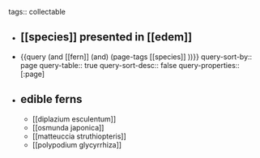 tags:: collectable

- ## [[species]] presented in [[edem]]
- {{query (and [[fern]] (and) (page-tags [[species]] ))}}
  query-sort-by:: page
  query-table:: true
  query-sort-desc:: false
  query-properties:: [:page]
- ## edible ferns
	- [[diplazium esculentum]]
	- [[osmunda japonica]]
	- [[matteuccia struthiopteris]]
	- [[polypodium glycyrrhiza]]